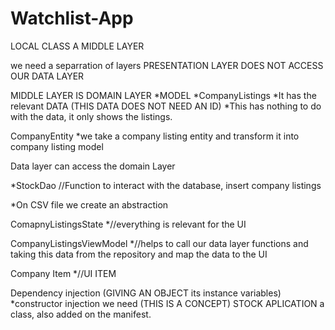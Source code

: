 # Watchlist-App
LOCAL CLASS A MIDDLE LAYER

we need a separration of layers
PRESENTATION LAYER DOES NOT ACCESS OUR DATA LAYER

MIDDLE LAYER IS DOMAIN LAYER 
    *MODEL
       *CompanyListings
        *It has the relevant DATA (THIS DATA DOES NOT NEED AN ID)
        *This has nothing to do with the data, it only shows the listings.

CompanyEntity 
    *we take a company listing entity and transform it into company listing model

Data layer can access the domain Layer 

*StockDao //Function to interact with the database, insert company listings

*On CSV file we create an abstraction 






ComapnyListingsState 
    *//everything is relevant for the UI

CompanyListingsViewModel
    *//helps to call our data layer functions and taking this data from the repository and map the data to the UI

Company Item
    *//UI ITEM


Dependency injection (GIVING AN OBJECT its instance variables)
    *constructor injection we need (THIS IS A CONCEPT)
    STOCK APLICATION a class, also added on the manifest. 
